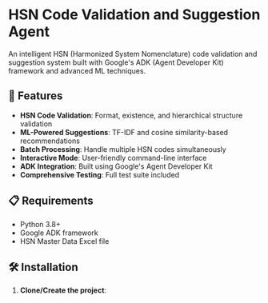 # HSN Code Validation and Suggestion Agent

An intelligent HSN (Harmonized System Nomenclature) code validation and suggestion system built with Google's ADK (Agent Developer Kit) framework and advanced ML techniques.

## 🚀 Features

- **HSN Code Validation**: Format, existence, and hierarchical structure validation
- **ML-Powered Suggestions**: TF-IDF and cosine similarity-based recommendations
- **Batch Processing**: Handle multiple HSN codes simultaneously
- **Interactive Mode**: User-friendly command-line interface
- **ADK Integration**: Built using Google's Agent Developer Kit
- **Comprehensive Testing**: Full test suite included

## 📋 Requirements

- Python 3.8+
- Google ADK framework
- HSN Master Data Excel file

## 🛠️ Installation

1. **Clone/Create the project**:
